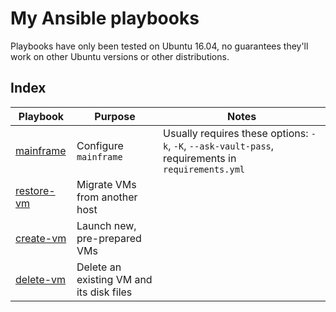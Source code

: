 # My Ansible playbooks

Playbooks have only been tested on Ubuntu 16.04, no guarantees they'll work on
other Ubuntu versions or other distributions.

## Index

Playbook | Purpose | Notes
--- | --- | --
[mainframe](mainframe/) | Configure `mainframe` | Usually requires these options: `-k`, `-K`, `--ask-vault-pass`, requirements in `requirements.yml`
[restore-vm](restore-vm/) | Migrate VMs from another host | 
[create-vm](create-vm/) | Launch new, pre-prepared VMs | 
[delete-vm](delete-vm/) | Delete an existing VM and its disk files | 
